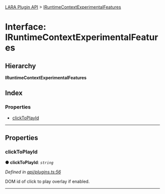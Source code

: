 [LARA Plugin API](../README.md) > [IRuntimeContextExperimentalFeatures](../interfaces/iruntimecontextexperimentalfeatures.md)

# Interface: IRuntimeContextExperimentalFeatures

## Hierarchy

**IRuntimeContextExperimentalFeatures**

## Index

### Properties

* [clickToPlayId](iruntimecontextexperimentalfeatures.md#clicktoplayid)

---

## Properties

<a id="clicktoplayid"></a>

###  clickToPlayId

**● clickToPlayId**: *`string`*

*Defined in [api/plugins.ts:56](https://github.com/concord-consortium/lara/blob/c356eaff/lara-plugin-api/src/api/plugins.ts#L56)*

DOM id of click to play overlay if enabled.

___

